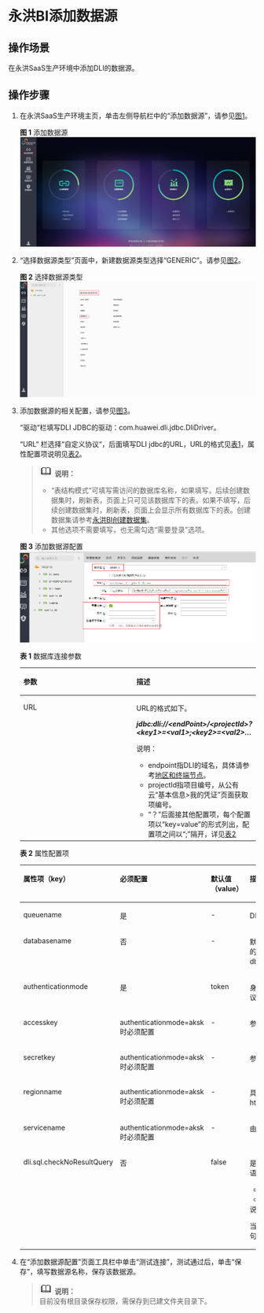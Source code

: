 # 永洪BI添加数据源<a name="dli_01_0233"></a>

## 操作场景<a name="section26616723151647"></a>

在永洪SaaS生产环境中添加DLI的数据源。

## 操作步骤<a name="section42550629162142"></a>

1.  在永洪SaaS生产环境主页，单击左侧导航栏中的“添加数据源”，请参见[图1](#fig276520981542)。

    **图 1**  添加数据源<a name="fig276520981542"></a>  
    ![](figures/添加数据源.png "添加数据源")

2.  “选择数据源类型”页面中，新建数据源类型选择“GENERIC”。请参见[图2](#fig697408381542)。

    **图 2**  选择数据源类型<a name="fig697408381542"></a>  
    ![](figures/选择数据源类型.png "选择数据源类型")

3.  添加数据源的相关配置，请参见[图3](#fig3754626481542)。

    “驱动“栏填写DLI JDBC的驱动：com.huawei.dli.jdbc.DliDriver。

    “URL“ 栏选择“自定义协议“，后面填写DLI jdbc的URL，URL的格式见[表1](#table1128019181542)，属性配置项说明见[表2](#table3788775181542)。

    >![](public_sys-resources/icon-note.gif) **说明：**   
    >-   “表结构模式“可填写需访问的数据库名称，如果填写，后续创建数据集时，刷新表，页面上只可见该数据库下的表。如果不填写，后续创建数据集时，刷新表，页面上会显示所有数据库下的表。创建数据集请参考[永洪BI创建数据集](永洪BI创建数据集.md)。  
    >-   其他选项不需要填写，也无需勾选“需要登录”选项。  

    **图 3**  添加数据源配置<a name="fig3754626481542"></a>  
    ![](figures/添加数据源配置.png "添加数据源配置")

    **表 1**  数据库连接参数

    <a name="table1128019181542"></a>
    <table><thead align="left"><tr id="row968146681542"><th class="cellrowborder" valign="top" width="50%" id="mcps1.2.3.1.1"><p id="p5151195281542"><a name="p5151195281542"></a><a name="p5151195281542"></a>参数</p>
    </th>
    <th class="cellrowborder" valign="top" width="50%" id="mcps1.2.3.1.2"><p id="p1171858781542"><a name="p1171858781542"></a><a name="p1171858781542"></a>描述</p>
    </th>
    </tr>
    </thead>
    <tbody><tr id="row3370798981542"><td class="cellrowborder" valign="top" width="50%" headers="mcps1.2.3.1.1 "><p id="p4600127081542"><a name="p4600127081542"></a><a name="p4600127081542"></a>URL</p>
    </td>
    <td class="cellrowborder" valign="top" width="50%" headers="mcps1.2.3.1.2 "><p id="p3511535081542"><a name="p3511535081542"></a><a name="p3511535081542"></a>URL的格式如下。</p>
    <p id="p708227581542"><a name="p708227581542"></a><a name="p708227581542"></a><strong id="b6522801516319"><a name="b6522801516319"></a><a name="b6522801516319"></a><em id="i5018122416319"><a name="i5018122416319"></a><a name="i5018122416319"></a>jdbc:dli://&lt;endPoint&gt;/&lt;projectId&gt;?&lt;key1&gt;=&lt;val1&gt;;&lt;key2&gt;=&lt;val2&gt;</em><em id="i2577107481542"><a name="i2577107481542"></a><a name="i2577107481542"></a>…</em></strong></p>
    <div class="note" id="note1118670681542"><a name="note1118670681542"></a><a name="note1118670681542"></a><span class="notetitle"> 说明： </span><div class="notebody"><a name="ul4598221081542"></a><a name="ul4598221081542"></a><ul id="ul4598221081542"><li>endpoint指DLI的域名，具体请参考<a href="https://developer.huaweicloud.com/endpoint" target="_blank" rel="noopener noreferrer">地区和终端节点</a>。</li><li>projectId指项目编号，从公有云“基本信息&gt;我的凭证”页面获取项编号。</li><li>“？”后面接其他配置项，每个配置项以“key=value”的形式列出，配置项之间以“;”隔开，详见<a href="#table3788775181542">表2</a></li></ul>
    </div></div>
    </td>
    </tr>
    </tbody>
    </table>

    **表 2**  属性配置项

    <a name="table3788775181542"></a>
    <table><thead align="left"><tr id="row863464781542"><th class="cellrowborder" valign="top" width="22%" id="mcps1.2.5.1.1"><p id="p5552404081542"><a name="p5552404081542"></a><a name="p5552404081542"></a>属性项（key）</p>
    </th>
    <th class="cellrowborder" valign="top" width="23%" id="mcps1.2.5.1.2"><p id="p115343181542"><a name="p115343181542"></a><a name="p115343181542"></a>必须配置</p>
    </th>
    <th class="cellrowborder" valign="top" width="12%" id="mcps1.2.5.1.3"><p id="p2631911981542"><a name="p2631911981542"></a><a name="p2631911981542"></a>默认值（value）</p>
    </th>
    <th class="cellrowborder" valign="top" width="43%" id="mcps1.2.5.1.4"><p id="p5147387981542"><a name="p5147387981542"></a><a name="p5147387981542"></a>描述</p>
    </th>
    </tr>
    </thead>
    <tbody><tr id="row5183638581542"><td class="cellrowborder" valign="top" width="22%" headers="mcps1.2.5.1.1 "><p id="p2831781681542"><a name="p2831781681542"></a><a name="p2831781681542"></a>queuename</p>
    </td>
    <td class="cellrowborder" valign="top" width="23%" headers="mcps1.2.5.1.2 "><p id="p1204176181542"><a name="p1204176181542"></a><a name="p1204176181542"></a>是</p>
    </td>
    <td class="cellrowborder" valign="top" width="12%" headers="mcps1.2.5.1.3 "><p id="p3585861981542"><a name="p3585861981542"></a><a name="p3585861981542"></a>-</p>
    </td>
    <td class="cellrowborder" valign="top" width="43%" headers="mcps1.2.5.1.4 "><p id="p1886705481542"><a name="p1886705481542"></a><a name="p1886705481542"></a>DLI服务的队列名称。</p>
    </td>
    </tr>
    <tr id="row540118381542"><td class="cellrowborder" valign="top" width="22%" headers="mcps1.2.5.1.1 "><p id="p6387428281542"><a name="p6387428281542"></a><a name="p6387428281542"></a>databasename</p>
    </td>
    <td class="cellrowborder" valign="top" width="23%" headers="mcps1.2.5.1.2 "><p id="p643433681542"><a name="p643433681542"></a><a name="p643433681542"></a>否</p>
    </td>
    <td class="cellrowborder" valign="top" width="12%" headers="mcps1.2.5.1.3 "><p id="p5141924481542"><a name="p5141924481542"></a><a name="p5141924481542"></a>-</p>
    </td>
    <td class="cellrowborder" valign="top" width="43%" headers="mcps1.2.5.1.4 "><p id="p420920381542"><a name="p420920381542"></a><a name="p420920381542"></a>默认访问的数据库，URL中若不填此项，访问数据库的表时需采用db.table方式（如 select * from dbother.tabletest）。</p>
    </td>
    </tr>
    <tr id="row3788276181542"><td class="cellrowborder" valign="top" width="22%" headers="mcps1.2.5.1.1 "><p id="p4861065581542"><a name="p4861065581542"></a><a name="p4861065581542"></a>authenticationmode</p>
    </td>
    <td class="cellrowborder" valign="top" width="23%" headers="mcps1.2.5.1.2 "><p id="p4514895781542"><a name="p4514895781542"></a><a name="p4514895781542"></a>是</p>
    </td>
    <td class="cellrowborder" valign="top" width="12%" headers="mcps1.2.5.1.3 "><p id="p3318686781542"><a name="p3318686781542"></a><a name="p3318686781542"></a>token</p>
    </td>
    <td class="cellrowborder" valign="top" width="43%" headers="mcps1.2.5.1.4 "><p id="p378170681542"><a name="p378170681542"></a><a name="p378170681542"></a>身份认证方式，可以是token或aksk，永洪BI对接建议采用aksk认证方式。</p>
    </td>
    </tr>
    <tr id="row1841039881542"><td class="cellrowborder" valign="top" width="22%" headers="mcps1.2.5.1.1 "><p id="p540053681542"><a name="p540053681542"></a><a name="p540053681542"></a>accesskey</p>
    </td>
    <td class="cellrowborder" valign="top" width="23%" headers="mcps1.2.5.1.2 "><p id="p3479024781542"><a name="p3479024781542"></a><a name="p3479024781542"></a>authenticationmode=aksk时必须配置</p>
    </td>
    <td class="cellrowborder" valign="top" width="12%" headers="mcps1.2.5.1.3 "><p id="p6654661181542"><a name="p6654661181542"></a><a name="p6654661181542"></a>-</p>
    </td>
    <td class="cellrowborder" valign="top" width="43%" headers="mcps1.2.5.1.4 "><p id="p5987961281542"><a name="p5987961281542"></a><a name="p5987961281542"></a>参考<a href="永洪BI对接准备工作.md">永洪BI对接准备工作</a>。</p>
    </td>
    </tr>
    <tr id="row2363432781542"><td class="cellrowborder" valign="top" width="22%" headers="mcps1.2.5.1.1 "><p id="p3147585681542"><a name="p3147585681542"></a><a name="p3147585681542"></a>secretkey</p>
    </td>
    <td class="cellrowborder" valign="top" width="23%" headers="mcps1.2.5.1.2 "><p id="p6651644681542"><a name="p6651644681542"></a><a name="p6651644681542"></a>authenticationmode=aksk时必须配置</p>
    </td>
    <td class="cellrowborder" valign="top" width="12%" headers="mcps1.2.5.1.3 "><p id="p1912305681542"><a name="p1912305681542"></a><a name="p1912305681542"></a>-</p>
    </td>
    <td class="cellrowborder" valign="top" width="43%" headers="mcps1.2.5.1.4 "><p id="p4917354681542"><a name="p4917354681542"></a><a name="p4917354681542"></a>参考<a href="永洪BI对接准备工作.md">永洪BI对接准备工作</a>。</p>
    </td>
    </tr>
    <tr id="row4106431681542"><td class="cellrowborder" valign="top" width="22%" headers="mcps1.2.5.1.1 "><p id="p1138235481542"><a name="p1138235481542"></a><a name="p1138235481542"></a>regionname</p>
    </td>
    <td class="cellrowborder" valign="top" width="23%" headers="mcps1.2.5.1.2 "><p id="p4955546281542"><a name="p4955546281542"></a><a name="p4955546281542"></a>authenticationmode=aksk时必须配置</p>
    </td>
    <td class="cellrowborder" valign="top" width="12%" headers="mcps1.2.5.1.3 "><p id="p5456947981542"><a name="p5456947981542"></a><a name="p5456947981542"></a>-</p>
    </td>
    <td class="cellrowborder" valign="top" width="43%" headers="mcps1.2.5.1.4 "><p id="p5270274981542"><a name="p5270274981542"></a><a name="p5270274981542"></a>具体请参考http://developer.huaweicloud.com/dev/endpoint。</p>
    </td>
    </tr>
    <tr id="row1800290281542"><td class="cellrowborder" valign="top" width="22%" headers="mcps1.2.5.1.1 "><p id="p3403453281542"><a name="p3403453281542"></a><a name="p3403453281542"></a>servicename</p>
    </td>
    <td class="cellrowborder" valign="top" width="23%" headers="mcps1.2.5.1.2 "><p id="p533367081542"><a name="p533367081542"></a><a name="p533367081542"></a>authenticationmode=aksk时必须配置</p>
    </td>
    <td class="cellrowborder" valign="top" width="12%" headers="mcps1.2.5.1.3 "><p id="p2937414181542"><a name="p2937414181542"></a><a name="p2937414181542"></a>-</p>
    </td>
    <td class="cellrowborder" valign="top" width="43%" headers="mcps1.2.5.1.4 "><p id="p602178981542"><a name="p602178981542"></a><a name="p602178981542"></a>由于是对接DLI，所以servicename=dli。</p>
    </td>
    </tr>
    <tr id="row1747364324213"><td class="cellrowborder" valign="top" width="22%" headers="mcps1.2.5.1.1 "><p id="p17881427172216"><a name="p17881427172216"></a><a name="p17881427172216"></a>dli.sql.checkNoResultQuery</p>
    </td>
    <td class="cellrowborder" valign="top" width="23%" headers="mcps1.2.5.1.2 "><p id="p17788142792217"><a name="p17788142792217"></a><a name="p17788142792217"></a>否</p>
    </td>
    <td class="cellrowborder" valign="top" width="12%" headers="mcps1.2.5.1.3 "><p id="p87882027132219"><a name="p87882027132219"></a><a name="p87882027132219"></a>false</p>
    </td>
    <td class="cellrowborder" valign="top" width="43%" headers="mcps1.2.5.1.4 "><p id="p1948134194414"><a name="p1948134194414"></a><a name="p1948134194414"></a>是否允许调用executeQuery接口执行没有返回结果的语句（如DDL）。</p>
    <a name="ul1147419597345"></a><a name="ul1147419597345"></a><ul id="ul1147419597345"><li>“false”表示允许调用。</li><li>“true”表示不允许调用。</li></ul>
    <div class="note" id="note775915164312"><a name="note775915164312"></a><a name="note775915164312"></a><span class="notetitle"> 说明： </span><div class="notebody"><p id="p6759131614316"><a name="p6759131614316"></a><a name="p6759131614316"></a>当dli.sql.checkNoResultQuery=false时，非查询语句会执行两次。</p>
    </div></div>
    </td>
    </tr>
    </tbody>
    </table>

4.  在“添加数据源配置”页面工具栏中单击“测试连接”，测试通过后，单击“保存”，填写数据源名称，保存该数据源。

    >![](public_sys-resources/icon-note.gif) **说明：**   
    >目前没有根目录保存权限，需保存到已建文件夹目录下。  



